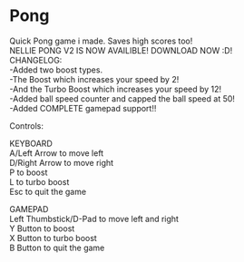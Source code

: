 # Pong
Quick Pong game i made. Saves high scores too!  
NELLIE PONG V2 IS NOW AVAILIBLE! DOWNLOAD NOW :D!  
CHANGELOG:  
-Added two boost types.  
-The Boost which increases your speed by 2!  
-And the Turbo Boost which increases your speed by 12!  
-Added ball speed counter and capped the ball speed at 50!  
-Added COMPLETE gamepad support!!  

Controls:  
  
KEYBOARD  
A/Left Arrow to move left  
D/Right Arrow to move right  
P to boost  
L to turbo boost  
Esc to quit the game  
  
GAMEPAD  
Left Thumbstick/D-Pad to move left and right  
Y Button to boost  
X Button to turbo boost  
B Button to quit the game  
